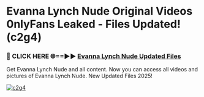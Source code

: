 # Evanna Lynch Nude Original Videos 0nlyFans Leaked - Files Updated! (c2g4)

<h3>🔴 CLICK HERE 🌐==►► <a href="https://tinyurl.com/52m3yx9h" rel="nofollow">Evanna Lynch Nude Updated Files</a></h3>

Get Evanna Lynch Nude and all content. Now you can access all videos and pictures of Evanna Lynch Nude. New Updated Files 2025!

[![c2g4](https://i.imgur.com/TnHtlc8.gif)](https://tinyurl.com/52m3yx9h)
